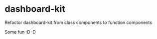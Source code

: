 # dashboard-kit

Refactor dashboard-kit from class components to function components

Some fun :D :D